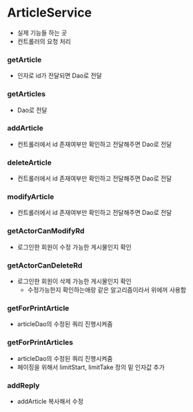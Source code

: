 # ArticleService

* 실제 기능들 하는 곳
* 컨트롤러의 요청 처리

### getArticle

* 인자로 id가 전달되면 Dao로 전달

### getArticles

* Dao로 전달

### addArticle

* 컨트롤러에서 id 존재여부만 확인하고 전달해주면 Dao로 전달

### deleteArticle

* 컨트롤러에서 id 존재여부만 확인하고 전달해주면 Dao로 전달

### modifyArticle

* 컨트롤러에서 id 존재여부만 확인하고 전달해주면 Dao로 전달

### getActorCanModifyRd

* 로그인한 회원이 수정 가능한 게시물인지 확인

### getActorCanDeleteRd

* 로그인한 회원이 삭제 가능한 게시물인지 확인
  * 수정가능한지 확인하는애랑 같은 알고리즘이라서 위에꺼 사용함

### getForPrintArticle

* articleDao의 수정된 쿼리 진행시켜줌

### getForPrintArticles

* articleDao의 수정된 쿼리 진행시켜줌
* 페이징을 위해서 limitStart, limitTake 정의 밑 인자값 추가

### addReply

* addArticle 복사해서 수정

